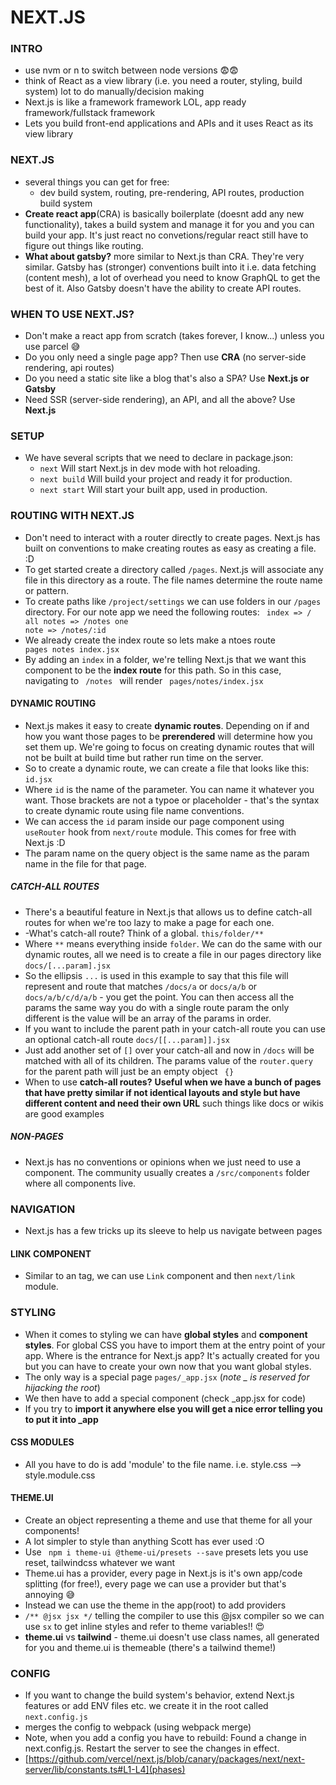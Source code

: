 # NEXT.JS

### INTRO

- use nvm or n to switch between node versions 😨😨
- think of React as a view library (i.e. you need a router, styling, build system) lot to do manually/decision making
- Next.js is like a framework framework LOL, app ready framework/fullstack framework
- Lets you build front-end applications and APIs and it uses React as its view library

### NEXT.JS
- several things you can get for free:
  - dev build system, routing, pre-rendering, API routes, production build system
- **Create react app**(CRA) is basically boilerplate (doesnt add any new functionality), takes a build system and manage it for you and you can build your app. It's just react no convetions/regular react still have to figure out things like routing.
- **What about gatsby?** more similar to Next.js than CRA. They're very similar. Gatsby has (stronger) conventions built into it i.e. data fetching (content mesh), a lot of overhead you need to know GraphQL to get the best of it. Also Gatsby doesn't have the ability to create API routes.

### WHEN TO USE NEXT.JS?
- Don't make a react app from scratch (takes forever, I know...) unless you use parcel 😅
- Do you only need a single page app? Then use **CRA** (no server-side rendering, api routes)
- Do you need a static site like a blog that's also a SPA? Use **Next.js or Gatsby**
- Need SSR (server-side rendering), an API, and all the above? Use **Next.js**

### SETUP
- We have several scripts that we need to declare in package.json: 
  - <code>next</code> Will start Next.js in dev mode with hot reloading.
  - <code>next build</code> Will build your project and ready it for production.
  - <code>next start</code> Will start your built app, used in production.

### ROUTING WITH NEXT.JS
- Don't need to interact with a router directly to create pages. Next.js has built on conventions to make creating routes as easy as creating a file. :D
- To get started create a directory called <code>/pages</code>. Next.js will associate any file in this directory as a route. The file names determine the route name or pattern.
- To create paths like <code>/project/settings</code> we can use folders in our <code>/pages</code> directory. For our note app we need the following routes:
  <code> index => /
  all notes => /notes
  one note => /notes/:id
  </code>
- We already create the index route so lets make a ntoes route 
  <code> pages
            notes
              index.jsx
  </code>
- By adding an <code>index</code> in a folder, we're telling Next.js that we want this component to be the **index route** for this path. So in this case, navigating to <code> /notes </code> will render <code> pages/notes/index.jsx</code>
  
#### DYNAMIC ROUTING
- Next.js makes it easy to create **dynamic routes**. Depending on if and how you want those pages to be **prerendered** will determine how you set them up. We're going to focus on creating dynamic routes that will not be built at build time but rather run time on the server.
- So to create a dynamic route, we can create a file that looks like this: <code>id.jsx</code>
- Where <code>id</code> is the name of the parameter. You can name it whatever you want. Those brackets are not a typoe or placeholder - that's the syntax to create dynamic route using file name conventions.
- We can access the <code>id</code> param inside our page component using <code>useRouter</code> hook from <code>next/route</code> module. This comes for free with Next.js :D
- The param name on the query object is the same name as the param name in the file for that page.

##### CATCH-ALL ROUTES
- There's a beautiful feature in Next.js that allows us to define catch-all routes for when we're too lazy to make a page for each one.
- -What's catch-all route? Think of a global. <code>this/folder/**</code>
- Where <code>**</code> means everything inside <code>folder</code>. We can do the same with our dynamic routes, all we need is to create a file in our pages directory like <code>docs/[...param].jsx</code>
- So the ellipsis <code>...</code> is used in this example to say that this file will represent and route that matches <code>/docs/a</code> or <code>docs/a/b</code> or <code>docs/a/b/c/d/a/b</code> - you get the point. You can then access all the params the same way you do with a single route param the only different is the value will be an array of the params in order.
- If you want to include the parent path in your catch-all route you can use an optional catch-all route <code>docs/[[...param]].jsx</code>
- Just add another set of <code>[]</code> over your catch-all and now in <code>/docs</code> will be matched with all of its children. The params value of the <code>router.query</code> for the parent path will just be an empty object <code> {} </code>
- When to use **catch-all routes?** **Useful when we have a bunch of pages that have pretty similar if not identical layouts and style but have different content and need their own URL** such things like docs or wikis are good examples

##### NON-PAGES
- Next.js has no conventions or opinions when we just need to use a component. The community usually creates a <code>/src/components</code> folder where all components live.

### NAVIGATION
- Next.js has a few tricks up its sleeve to help us navigate between pages

#### LINK COMPONENT
- Similar to an <code><a></code> tag, we can use <code>Link</code> component and then <code>next/link</code> module.



### STYLING
- When it comes to styling we can have **global styles** and **component styles**. For global CSS you have to import them at the entry point of your app. Where is the entrance for Next.js app? It's actually created for you but you can have to create your own now that you want global styles.
- The only way is a special page <code>pages/_app.jsx</code> (*note _ is reserved for hijacking the root*)
- We then have to add a special component (check _app.jsx for code)
- If you try to **import it anywhere else you will get a nice error telling you to put it into _app**

#### CSS MODULES
- All you have to do is add 'module' to the file name. i.e. style.css --> style.module.css

#### THEME.UI
- Create an object representing a theme and use that theme for all your components!
- A lot simpler to style than anything Scott has ever used :O
- Use <code> npm i theme-ui @theme-ui/presets --save</code> presets lets you use reset, tailwindcss whatever we want
- Theme.ui has a provider, every page in Next.js is it's own app/code splitting (for free!), every page we can use a provider but that's annoying 😅
- Instead we can use the theme in the app(root) to add providers
- <code>/** @jsx jsx */</code> telling the compiler to use this @jsx compiler so we can use <code>sx</code> to get  inline styles and refer to theme variables!! 😍
- **theme.ui** vs **tailwind** - theme.ui doesn't use class names, all generated for you and theme.ui is themeable (there's a tailwind theme!)


### CONFIG 
- If you want to change the build system's behavior, extend Next.js features or add ENV files etc. we create it in the root called <code>next.config.js</code>
- merges the config to webpack (using webpack merge)
- Note, when you add a config you have to rebuild: Found a change in next.config.js. Restart the server to see the changes in effect. 
- [https://github.com/vercel/next.js/blob/canary/packages/next/next-server/lib/constants.ts#L1-L4](phases)